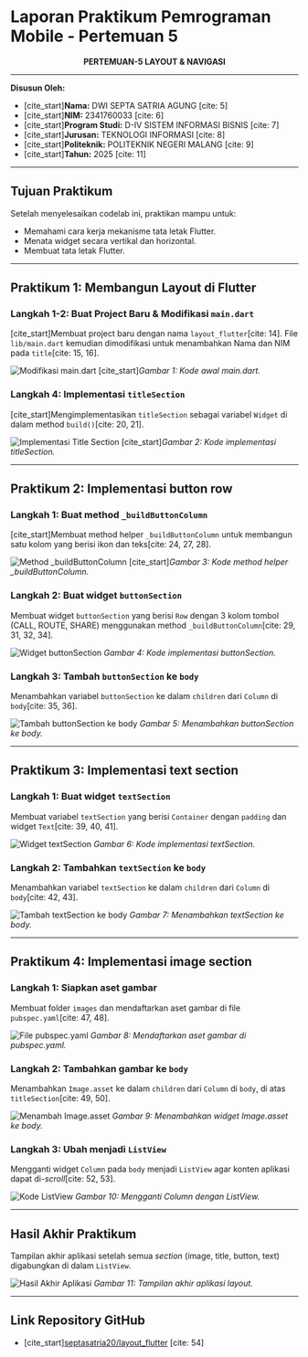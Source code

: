 # Laporan Praktikum Pemrograman Mobile - Pertemuan 5

<div align="center">

**PERTEMUAN-5 LAYOUT & NAVIGASI**

</div>

---

**Disusun Oleh:**

-   [cite_start]**Nama:** DWI SEPTA SATRIA AGUNG [cite: 5]
-   [cite_start]**NIM:** 2341760033 [cite: 6]
-   [cite_start]**Program Studi:** D-IV SISTEM INFORMASI BISNIS [cite: 7]
-   [cite_start]**Jurusan:** TEKNOLOGI INFORMASI [cite: 8]
-   [cite_start]**Politeknik:** POLITEKNIK NEGERI MALANG [cite: 9]
-   [cite_start]**Tahun:** 2025 [cite: 11]

---

## Tujuan Praktikum

Setelah menyelesaikan codelab ini, praktikan mampu untuk:
* Memahami cara kerja mekanisme tata letak Flutter.
* Menata widget secara vertikal dan horizontal.
* Membuat tata letak Flutter.

---

## Praktikum 1: Membangun Layout di Flutter

### Langkah 1-2: Buat Project Baru & Modifikasi `main.dart`

[cite_start]Membuat project baru dengan nama `layout_flutter`[cite: 14]. File `lib/main.dart` kemudian dimodifikasi untuk menambahkan Nama dan NIM pada `title`[cite: 15, 16].

![Modifikasi main.dart](images/gambar01.png)
[cite_start]*Gambar 1: Kode awal main.dart.* 

### Langkah 4: Implementasi `titleSection`

[cite_start]Mengimplementasikan `titleSection` sebagai variabel `Widget` di dalam method `build()`[cite: 20, 21].

![Implementasi Title Section](images/gambar02.png)
[cite_start]*Gambar 2: Kode implementasi titleSection.* 

---

## Praktikum 2: Implementasi button row

### Langkah 1: Buat method `_buildButtonColumn`

[cite_start]Membuat method helper `_buildButtonColumn` untuk membangun satu kolom yang berisi ikon dan teks[cite: 24, 27, 28].

![Method _buildButtonColumn](images/gambar03.png)
[cite_start]*Gambar 3: Kode method helper _buildButtonColumn.* 

### Langkah 2: Buat widget `buttonSection`

Membuat widget `buttonSection` yang berisi `Row` dengan 3 kolom tombol (CALL, ROUTE, SHARE) menggunakan method `_buildButtonColumn`[cite: 29, 31, 32, 34].

![Widget buttonSection](images/gambar04.png)
*Gambar 4: Kode implementasi buttonSection.* 

### Langkah 3: Tambah `buttonSection` ke `body`

Menambahkan variabel `buttonSection` ke dalam `children` dari `Column` di `body`[cite: 35, 36].

![Tambah buttonSection ke body](images/gambar05.png)
*Gambar 5: Menambahkan buttonSection ke body.* 

---

## Praktikum 3: Implementasi text section

### Langkah 1: Buat widget `textSection`

Membuat variabel `textSection` yang berisi `Container` dengan `padding` dan widget `Text`[cite: 39, 40, 41].

![Widget textSection](images/gambar06.png)
*Gambar 6: Kode implementasi textSection.* 

### Langkah 2: Tambahkan `textSection` ke `body`

Menambahkan variabel `textSection` ke dalam `children` dari `Column` di `body`[cite: 42, 43].

![Tambah textSection ke body](images/gambar07.png)
*Gambar 7: Menambahkan textSection ke body.* 

---

## Praktikum 4: Implementasi image section

### Langkah 1: Siapkan aset gambar

Membuat folder `images` dan mendaftarkan aset gambar di file `pubspec.yaml`[cite: 47, 48].

![File pubspec.yaml](images/gambar08.png)
*Gambar 8: Mendaftarkan aset gambar di pubspec.yaml.* 

### Langkah 2: Tambahkan gambar ke `body`

Menambahkan `Image.asset` ke dalam `children` dari `Column` di `body`, di atas `titleSection`[cite: 49, 50].

![Menambah Image.asset](images/gambar09.png)
*Gambar 9: Menambahkan widget Image.asset ke body.* 

### Langkah 3: Ubah menjadi `ListView`

Mengganti widget `Column` pada `body` menjadi `ListView` agar konten aplikasi dapat di-*scroll*[cite: 52, 53].

![Kode ListView](images/gambar10.png)
*Gambar 10: Mengganti Column dengan ListView.* 

---

## Hasil Akhir Praktikum

Tampilan akhir aplikasi setelah semua *section* (image, title, button, text) digabungkan di dalam `ListView`.

![Hasil Akhir Aplikasi](images/gambar11.png)
*Gambar 11: Tampilan akhir aplikasi layout.* 

---

## Link Repository GitHub

-   [cite_start][septasatria20/layout_flutter](https://github.com/septasatria20/layout_flutter) [cite: 54]